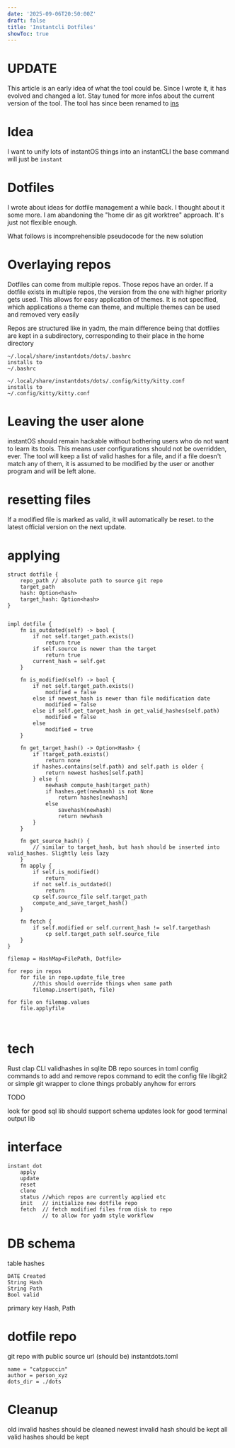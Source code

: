 ```yaml
---
date: '2025-09-06T20:50:00Z'
draft: false
title: 'Instantcli Dotfiles'
showToc: true
---
```


# UPDATE

This article is an early idea of what the tool could be. Since I wrote it, it
has evolved and changed a lot. Stay tuned for more infos about the current
version of the tool. 
The tool has since been renamed to
[ins](https://github.com/instantCLI/instantCLI)

# Idea

I want to unify lots of instantOS things into an instantCLI
the base command will just be `instant`

# Dotfiles

I wrote about ideas for dotfile management a while back. 
I thought about it some more. I am abandoning the "home dir as git worktree"
approach. It's just not flexible enough.

What follows is incomprehensible pseudocode for the new solution

# Overlaying repos

Dotfiles can come from multiple repos. 
Those repos have an order. If a dotfile exists in multiple repos, the
version from the one with higher priority gets used. 
This allows for easy application of themes. 
It is not specified, which applications a theme can theme, and multiple
themes can be used and removed very easily

Repos are structured like in yadm, the main difference being that dotfiles
are kept in a subdirectory, corresponding to their place in the home directory

```
~/.local/share/instantdots/dots/.bashrc
installs to
~/.bashrc

~/.local/share/instantdots/dots/.config/kitty/kitty.conf
installs to
~/.config/kitty/kitty.conf

```


# Leaving the user alone

instantOS should remain hackable without bothering users who do not want to
learn its tools. This means user configurations should not be overridden, ever.
The tool will keep a list of valid hashes for a file, and if a file doesn't
match any of them, it is assumed to be modified by the user or another program
and will be left alone. 

# resetting files

If a modified file is marked as valid, it will automatically be reset.
to the latest official version on the next update.

# applying



```
struct dotfile {
    repo_path // absolute path to source git repo
    target_path
    hash: Option<hash>
    target_hash: Option<hash>
}


impl dotfile {
    fn is_outdated(self) -> bool {
        if not self.target_path.exists()
            return true
        if self.source is newer than the target
            return true
        current_hash = self.get
    }

    fn is_modified(self) -> bool {
        if not self.target_path.exists()
            modified = false
        else if newest_hash is newer than file modification date
            modified = false
        else if self.get_target_hash in get_valid_hashes(self.path)
            modified = false
        else
            modified = true
    }

    fn get_target_hash() -> Option<Hash> {
        if !target_path.exists()
            return none
        if hashes.contains(self.path) and self.path is older {
            return newest hashes[self.path]
        } else {
            newhash compute_hash(target_path)
            if hashes.get(newhash) is not None
                return hashes[newhash]
            else
                savehash(newhash)
                return newhash
        }
    }
    
    fn get_source_hash() {
        // similar to target_hash, but hash should be inserted into
valid_hashes. Slightly less lazy
    }
    fn apply {
        if self.is_modified()
            return
        if not self.is_outdated()
            return
        cp self.source_file self.target_path
        compute_and_save_target_hash()
    }

    fn fetch {
        if self.modified or self.current_hash != self.targethash
            cp self.target_path self.source_file
    }
}

filemap = HashMap<FilePath, Dotfile>

for repo in repos
    for file in repo.update_file_tree
        //this should override things when same path
        filemap.insert(path, file)

for file on filemap.values
    file.applyfile
    
                

```


# tech

Rust clap CLI
validhashes in sqlite DB
repo sources in toml config
    commands to add and remove repos
    command to edit the config file
libgit2 or simple git wrapper to clone things
probably anyhow for errors

TODO

look for good sql lib
should support schema updates
look for good terminal output lib

# interface

```
instant dot
    apply
    update
    reset
    clone
    status //which repos are currently applied etc
    init   // initialize new dotfile repo
    fetch  // fetch modified files from disk to repo
           // to allow for yadm style workflow
```

# DB schema

table hashes

```
DATE Created
String Hash
String Path
Bool valid
```

primary key Hash, Path

# dotfile repo

git repo with public source url (should be)
instantdots.toml

```
name = "catppuccin"
author = person_xyz
dots_dir = ./dots
```

# Cleanup

old invalid hashes should be cleaned
newest invalid hash should be kept
all valid hashes should be kept
